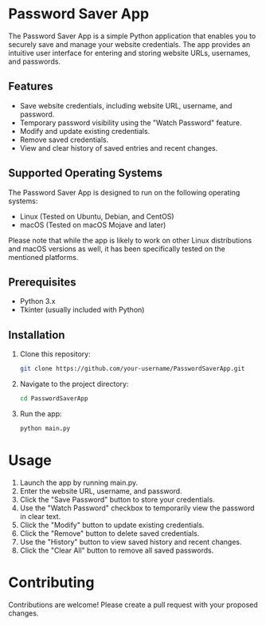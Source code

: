 # Password Saver App

The Password Saver App is a simple Python application that enables you to securely save and manage your website credentials. The app provides an intuitive user interface for entering and storing website URLs, usernames, and passwords.

## Features

- Save website credentials, including website URL, username, and password.
- Temporary password visibility using the "Watch Password" feature.
- Modify and update existing credentials.
- Remove saved credentials.
- View and clear history of saved entries and recent changes.

## Supported Operating Systems

The Password Saver App is designed to run on the following operating systems:

- Linux (Tested on Ubuntu, Debian, and CentOS)
- macOS (Tested on macOS Mojave and later)

Please note that while the app is likely to work on other Linux distributions and macOS versions as well, it has been specifically tested on the mentioned platforms.

## Prerequisites

- Python 3.x
- Tkinter (usually included with Python)

## Installation

1. Clone this repository:

   ```sh
   git clone https://github.com/your-username/PasswordSaverApp.git

2. Navigate to the project directory:
   ```sh
   cd PasswordSaverApp
   
3. Run the app:
   ```sh
   python main.py

# Usage
1. Launch the app by running main.py.
2. Enter the website URL, username, and password.
3. Click the "Save Password" button to store your credentials.
4. Use the "Watch Password" checkbox to temporarily view the password in clear text.
5. Click the "Modify" button to update existing credentials.
6. Click the "Remove" button to delete saved credentials.
7. Use the "History" button to view saved history and recent changes.
8. Click the "Clear All" button to remove all saved passwords.
   
# Contributing
Contributions are welcome! Please create a pull request with your proposed changes.

